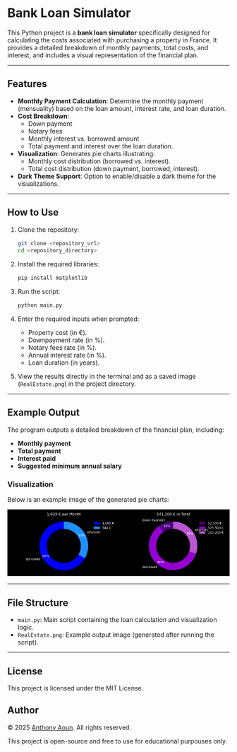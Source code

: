 # Bank Loan Simulator

This Python project is a **bank loan simulator** specifically designed for calculating the costs associated with purchasing a property in France. It provides a detailed breakdown of monthly payments, total costs, and interest, and includes a visual representation of the financial plan.

---

## Features

- **Monthly Payment Calculation**: Determine the monthly payment (mensuality) based on the loan amount, interest rate, and loan duration.
- **Cost Breakdown**:
  - Down payment
  - Notary fees
  - Monthly interest vs. borrowed amount
  - Total payment and interest over the loan duration.
- **Visualization**: Generates pie charts illustrating:
  - Monthly cost distribution (borrowed vs. interest).
  - Total cost distribution (down payment, borrowed, interest).
- **Dark Theme Support**: Option to enable/disable a dark theme for the visualizations.

---

## How to Use

1. Clone the repository:
   ```bash
   git clone <repository_url>
   cd <repository_directory>
   ```

2. Install the required libraries:
   ```bash
   pip install matplotlib
   ```

3. Run the script:
   ```bash
   python main.py
   ```

4. Enter the required inputs when prompted:
   - Property cost (in €).
   - Downpayment rate (in %).
   - Notary fees rate (in %).
   - Annual interest rate (in %).
   - Loan duration (in years).

5. View the results directly in the terminal and as a saved image (`RealEstate.png`) in the project directory.

---

## Example Output

The program outputs a detailed breakdown of the financial plan, including:

- **Monthly payment**
- **Total payment**
- **Interest paid**
- **Suggested minimum annual salary**

### Visualization

Below is an example image of the generated pie charts:

![Result Visualization](RealEstate.png)

---

## File Structure

- `main.py`: Main script containing the loan calculation and visualization logic.
- `RealEstate.png`: Example output image (generated after running the script).

---

## License
This project is licensed under the MIT License.

## Author
© 2025 [Anthony Aoun](https://github.com/Anthony-Aoun). All rights reserved.

This project is open-source and free to use for educational purpouses only.
